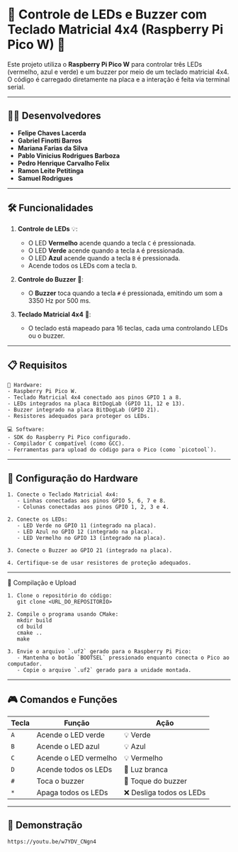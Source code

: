 # 🌟 Controle de LEDs e Buzzer com Teclado Matricial 4x4 (Raspberry Pi Pico W) 🌟

Este projeto utiliza o **Raspberry Pi Pico W** para controlar três LEDs (vermelho, azul e verde) e um buzzer por meio de um teclado matricial 4x4. O código é carregado diretamente na placa e a interação é feita via terminal serial.

---

## 👨‍💻 Desenvolvedores

- **Felipe Chaves Lacerda**
- **Gabriel Finotti Barros**  
- **Mariana Farias da Silva**  
- **Pablo Vinicius Rodrigues Barboza**  
- **Pedro Henrique Carvalho Felix**  
- **Ramon Leite Petitinga**
- **Samuel Rodrigues**


---

## 🛠️ Funcionalidades

1. **Controle de LEDs** 💡:
   - O LED **Vermelho** acende quando a tecla `C` é pressionada.
   - O LED **Verde** acende quando a tecla `A` é pressionada.
   - O LED **Azul** acende quando a tecla `B` é pressionada.
   - Acende todos os LEDs com a tecla `D`.

2. **Controle do Buzzer** 🎵:
   - O **Buzzer** toca quando a tecla `#` é pressionada, emitindo um som a 3350 Hz por 500 ms.

3. **Teclado Matricial 4x4** 🔢:
   - O teclado está mapeado para 16 teclas, cada uma controlando LEDs ou o buzzer.

---

## 📋 Requisitos

```plaintext
🔧 Hardware:
- Raspberry Pi Pico W.
- Teclado Matricial 4x4 conectado aos pinos GPIO 1 a 8.
- LEDs integrados na placa BitDogLab (GPIO 11, 12 e 13).
- Buzzer integrado na placa BitDogLab (GPIO 21).
- Resistores adequados para proteger os LEDs.

💻 Software:
- SDK do Raspberry Pi Pico configurado.
- Compilador C compatível (como GCC).
- Ferramentas para upload do código para o Pico (como `picotool`).
```
---
## 🧩 Configuração do Hardware
```plaintext
1. Conecte o Teclado Matricial 4x4:
   - Linhas conectadas aos pinos GPIO 5, 6, 7 e 8.
   - Colunas conectadas aos pinos GPIO 1, 2, 3 e 4.

2. Conecte os LEDs:
   - LED Verde no GPIO 11 (integrado na placa).
   - LED Azul no GPIO 12 (integrado na placa).
   - LED Vermelho no GPIO 13 (integrado na placa).

3. Conecte o Buzzer ao GPIO 21 (integrado na placa).

4. Certifique-se de usar resistores de proteção adequados.
```
---
🚀 Compilação e Upload

```plaintext
1. Clone o repositório do código:
   git clone <URL_DO_REPOSITORIO>

2. Compile o programa usando CMake:
   mkdir build
   cd build
   cmake ..
   make

3. Envie o arquivo `.uf2` gerado para o Raspberry Pi Pico:
   - Mantenha o botão `BOOTSEL` pressionado enquanto conecta o Pico ao computador.
   - Copie o arquivo `.uf2` gerado para a unidade montada.
```
---
## 🎮 Comandos e Funções

| **Tecla** | **Função**                               | **Ação**                                |
|-----------|------------------------------------------|-----------------------------------------|
| `A`       | Acende o LED verde                       | 💡 Verde                               |
| `B`       | Acende o LED azul                        | 💡 Azul                                |
| `C`       | Acende o LED vermelho                    | 💡 Vermelho                            |
| `D`       | Acende todos os LEDs                    | 🌈 Luz branca                          |
| `#`       | Toca o buzzer      | 🎵 Toque do buzzer                     |
| `*`       | Apaga todos os LEDs                     | ❌ Desliga todos os LEDs               |


---
## 🎥 Demonstração

```plaintext
https://youtu.be/w7YDV_CNgn4
```
